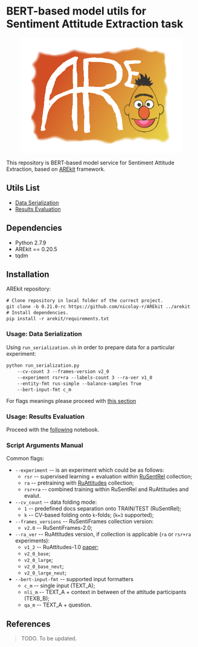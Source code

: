 # BERT-based model utils for Sentiment Attitude Extraction task

<p align="center">
    <img src="logo.png"/>
</p>
    
This repository is BERT-based model service for Sentiment Attitude Extraction,
based on [AREkit](https://github.com/nicolay-r/AREkit) framework.

## Utils List

* [Data Serialization](#usage-data-serialization)
* [Results Evaluation](#usage-results-evaluation)

## Dependencies

* Python 2.7.9
* AREkit == 0.20.5
* tqdm

## Installation

AREkit repository:
```shell script
# Clone repository in local folder of the currect project. 
git clone -b 0.21.0-rc https://github.com/nicolay-r/AREkit ../arekit
# Install dependencies.
pip install -r arekit/requirements.txt
```

### Usage: Data Serialization

Using `run_serialization.sh` in order to prepare data for a particular experiment:

```shell script
python run_serialization.py 
    --cv-count 3 --frames-version v2_0 
    --experiment rsr+ra --labels-count 3 --ra-ver v1_0
    --entity-fmt rus-simple --balance-samples True
    --bert-input-fmt c_m
```

For flags meanings please proceed with [this section](#script-arguments-manual)

### Usage: Results Evaluation

Proceed with the [following](results_evaluation.ipynb) notebook.

### Script Arguments Manual

Common flags:
* `--experiment` -- is an experiment which could be as follows:
    * `rsr` -- supervised learning + evaluation within [RuSentRel](https://github.com/nicolay-r/RuSentRel) collection;
    * `ra` -- pretraining with [RuAttitudes](https://github.com/nicolay-r/RuAttitudes) collection;
    * `rsr+ra` -- combined training within RuSentRel and RuAttitudes and evalut.
* `--cv_count` -- data folding mode:
    * `1` -- predefined docs separation onto TRAIN/TEST (RuSentRel);
    * `k` -- CV-based folding onto `k`-folds; (`k=3` supported);
* `--frames_versions` -- RuSentiFrames collection version:
    * `v2.0` -- RuSentiFrames-2.0;
* `--ra_ver` -- RuAttitudes version, if collection is applicable (`ra` or `rsr+ra` experiments):
    * `v1_2` -- RuAttitudes-1.0 [paper](https://www.aclweb.org/anthology/R19-1118/);
    * `v2_0_base`;
    * `v2_0_large`;
    * `v2_0_base_neut`;
    * `v2_0_large_neut`;
* `--bert-input-fmt` -- supported input formatters
    * `c_m` -- single input (TEXT_A);
    * `nli_m` -- TEXT_A + context in between of the attitude participants (TEXB_B);
    * `qa_m` -- TEXT_A + question.

## References

> TODO. To be updated.
